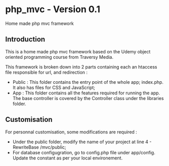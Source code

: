 # php_mvc - Version 0.1
Home made php mvc framework 

<h2>Introduction</h2>
<p>This is a home made php mvc framework based on the Udemy object oriented programming course from Traversy Media.</p>
<p>This framework is broken down into 2 parts containing each an htaccess file responsible for url, and redirection :</p>
 <ul>
   <li>Public : This folder contains the entry point of the whole app; index.php. It also has files for CSS and JavaScript;</li>
   <li>App : This folder contains all the features required for running the app. The base controller is covered by the Controller class under the libraries folder.</li>
  </ul>
<h2>Customisation</h2>
<p>For personnal customisation, some modifications are required :</p>
<ul>
  <li>Under the public folder, modify the name of your project at line 4 - RewriteBase /mvc/public;</li>
  <li>For database configugration, go to config.php file under app/config. Update the constant as per your local environement.</li>
</ul>


